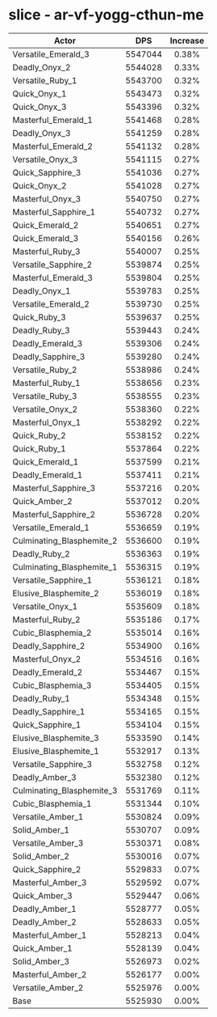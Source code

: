 # slice - ar-vf-yogg-cthun-me
| Actor | DPS | Increase |
|---|:---:|:---:|
|Versatile_Emerald_3|5547044|0.38%|
|Deadly_Onyx_2|5544028|0.33%|
|Versatile_Ruby_1|5543700|0.32%|
|Quick_Onyx_1|5543473|0.32%|
|Quick_Onyx_3|5543396|0.32%|
|Masterful_Emerald_1|5541468|0.28%|
|Deadly_Onyx_3|5541259|0.28%|
|Masterful_Emerald_2|5541132|0.28%|
|Versatile_Onyx_3|5541115|0.27%|
|Quick_Sapphire_3|5541036|0.27%|
|Quick_Onyx_2|5541028|0.27%|
|Masterful_Onyx_3|5540750|0.27%|
|Masterful_Sapphire_1|5540732|0.27%|
|Quick_Emerald_2|5540651|0.27%|
|Quick_Emerald_3|5540156|0.26%|
|Masterful_Ruby_3|5540007|0.25%|
|Versatile_Sapphire_2|5539874|0.25%|
|Masterful_Emerald_3|5539804|0.25%|
|Deadly_Onyx_1|5539783|0.25%|
|Versatile_Emerald_2|5539730|0.25%|
|Quick_Ruby_3|5539637|0.25%|
|Deadly_Ruby_3|5539443|0.24%|
|Deadly_Emerald_3|5539306|0.24%|
|Deadly_Sapphire_3|5539280|0.24%|
|Versatile_Ruby_2|5538986|0.24%|
|Masterful_Ruby_1|5538656|0.23%|
|Versatile_Ruby_3|5538555|0.23%|
|Versatile_Onyx_2|5538360|0.22%|
|Masterful_Onyx_1|5538292|0.22%|
|Quick_Ruby_2|5538152|0.22%|
|Quick_Ruby_1|5537864|0.22%|
|Quick_Emerald_1|5537599|0.21%|
|Deadly_Emerald_1|5537411|0.21%|
|Masterful_Sapphire_3|5537216|0.20%|
|Quick_Amber_2|5537012|0.20%|
|Masterful_Sapphire_2|5536728|0.20%|
|Versatile_Emerald_1|5536659|0.19%|
|Culminating_Blasphemite_2|5536600|0.19%|
|Deadly_Ruby_2|5536363|0.19%|
|Culminating_Blasphemite_1|5536315|0.19%|
|Versatile_Sapphire_1|5536121|0.18%|
|Elusive_Blasphemite_2|5536019|0.18%|
|Versatile_Onyx_1|5535609|0.18%|
|Masterful_Ruby_2|5535186|0.17%|
|Cubic_Blasphemia_2|5535014|0.16%|
|Deadly_Sapphire_2|5534900|0.16%|
|Masterful_Onyx_2|5534516|0.16%|
|Deadly_Emerald_2|5534467|0.15%|
|Cubic_Blasphemia_3|5534405|0.15%|
|Deadly_Ruby_1|5534348|0.15%|
|Deadly_Sapphire_1|5534165|0.15%|
|Quick_Sapphire_1|5534104|0.15%|
|Elusive_Blasphemite_3|5533590|0.14%|
|Elusive_Blasphemite_1|5532917|0.13%|
|Versatile_Sapphire_3|5532758|0.12%|
|Deadly_Amber_3|5532380|0.12%|
|Culminating_Blasphemite_3|5531769|0.11%|
|Cubic_Blasphemia_1|5531344|0.10%|
|Versatile_Amber_1|5530824|0.09%|
|Solid_Amber_1|5530707|0.09%|
|Versatile_Amber_3|5530371|0.08%|
|Solid_Amber_2|5530016|0.07%|
|Quick_Sapphire_2|5529833|0.07%|
|Masterful_Amber_3|5529592|0.07%|
|Quick_Amber_3|5529447|0.06%|
|Deadly_Amber_1|5528777|0.05%|
|Deadly_Amber_2|5528633|0.05%|
|Masterful_Amber_1|5528213|0.04%|
|Quick_Amber_1|5528139|0.04%|
|Solid_Amber_3|5526973|0.02%|
|Masterful_Amber_2|5526177|0.00%|
|Versatile_Amber_2|5525976|0.00%|
|Base|5525930|0.00%|
